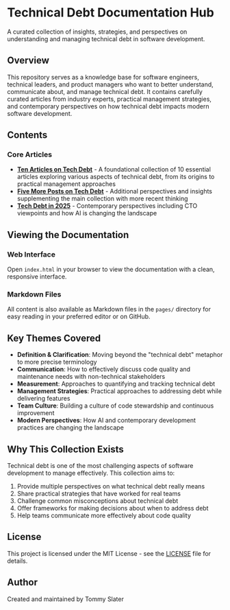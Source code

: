 # Technical Debt Documentation Hub

A curated collection of insights, strategies, and perspectives on understanding and managing technical debt in software development.

## Overview

This repository serves as a knowledge base for software engineers, technical leaders, and product managers who want to better understand, communicate about, and manage technical debt. It contains carefully curated articles from industry experts, practical management strategies, and contemporary perspectives on how technical debt impacts modern software development.

## Contents

### Core Articles

- **[Ten Articles on Tech Debt](pages/ten-articles-on-tech-debt.md)** - A foundational collection of 10 essential articles exploring various aspects of technical debt, from its origins to practical management approaches
- **[Five More Posts on Tech Debt](pages/five-more-posts-on-tech-debt.md)** - Additional perspectives and insights supplementing the main collection with more recent thinking
- **[Tech Debt in 2025](pages/tech-debt-in-2025.md)** - Contemporary perspectives including CTO viewpoints and how AI is changing the landscape

## Viewing the Documentation

### Web Interface

Open `index.html` in your browser to view the documentation with a clean, responsive interface.

### Markdown Files

All content is also available as Markdown files in the `pages/` directory for easy reading in your preferred editor or on GitHub.

## Key Themes Covered

- **Definition & Clarification**: Moving beyond the "technical debt" metaphor to more precise terminology
- **Communication**: How to effectively discuss code quality and maintenance needs with non-technical stakeholders
- **Measurement**: Approaches to quantifying and tracking technical debt
- **Management Strategies**: Practical approaches to addressing debt while delivering features
- **Team Culture**: Building a culture of code stewardship and continuous improvement
- **Modern Perspectives**: How AI and contemporary development practices are changing the landscape

## Why This Collection Exists

Technical debt is one of the most challenging aspects of software development to manage effectively. This collection aims to:

1. Provide multiple perspectives on what technical debt really means
2. Share practical strategies that have worked for real teams
3. Challenge common misconceptions about technical debt
4. Offer frameworks for making decisions about when to address debt
5. Help teams communicate more effectively about code quality

## License

This project is licensed under the MIT License - see the [LICENSE](LICENSE) file for details.

## Author

Created and maintained by Tommy Slater
